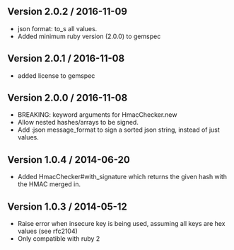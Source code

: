 ## Version 2.0.2 / 2016-11-09

* json format: to_s all values.
* Added minimum ruby version (2.0.0) to gemspec

## Version 2.0.1 / 2016-11-08

* added license to gemspec

## Version 2.0.0 / 2016-11-08

* BREAKING: keyword arguments for HmacChecker.new
* Allow nested hashes/arrays to be signed.
* Add :json message_format to sign a sorted json string, instead of just values.

## Version 1.0.4 / 2014-06-20

* Added HmacChecker#with_signature which returns the given hash with the HMAC merged in.

## Version 1.0.3 / 2014-05-12

* Raise error when insecure key is being used, assuming all keys are hex values (see rfc2104)
* Only compatible with ruby 2
